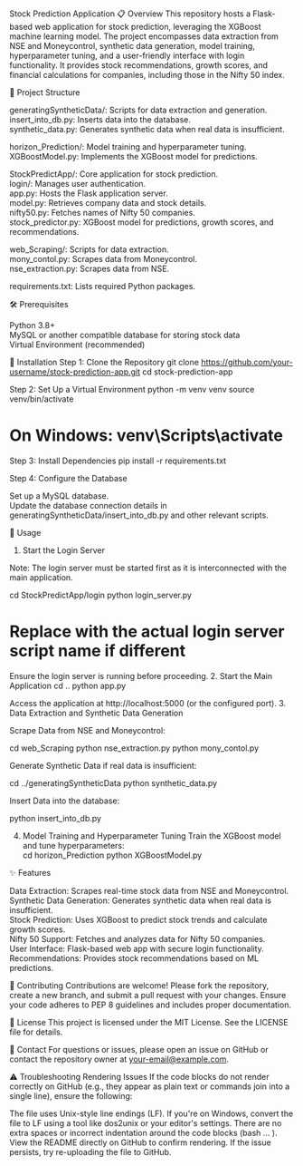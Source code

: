 Stock Prediction Application
📋 Overview
This repository hosts a Flask-based web application for stock prediction, leveraging the XGBoost machine learning model. The project encompasses data extraction from NSE and Moneycontrol, synthetic data generation, model training, hyperparameter tuning, and a user-friendly interface with login functionality. It provides stock recommendations, growth scores, and financial calculations for companies, including those in the Nifty 50 index.

📂 Project Structure

generatingSyntheticData/: Scripts for data extraction and generation.  
insert_into_db.py: Inserts data into the database.  
synthetic_data.py: Generates synthetic data when real data is insufficient.


horizon_Prediction/: Model training and hyperparameter tuning.  
XGBoostModel.py: Implements the XGBoost model for predictions.


StockPredictApp/: Core application for stock prediction.  
login/: Manages user authentication.  
app.py: Hosts the Flask application server.  
model.py: Retrieves company data and stock details.  
nifty50.py: Fetches names of Nifty 50 companies.  
stock_predictor.py: XGBoost model for predictions, growth scores, and recommendations.


web_Scraping/: Scripts for data extraction.  
mony_contol.py: Scrapes data from Moneycontrol.  
nse_extraction.py: Scrapes data from NSE.


requirements.txt: Lists required Python packages.


🛠️ Prerequisites

Python 3.8+  
MySQL or another compatible database for storing stock data  
Virtual Environment (recommended)


🚀 Installation
Step 1: Clone the Repository
git clone https://github.com/your-username/stock-prediction-app.git
cd stock-prediction-app

Step 2: Set Up a Virtual Environment
python -m venv venv
source venv/bin/activate
# On Windows: venv\Scripts\activate

Step 3: Install Dependencies
pip install -r requirements.txt

Step 4: Configure the Database

Set up a MySQL database.  
Update the database connection details in generatingSyntheticData/insert_into_db.py and other relevant scripts.


📖 Usage
1. Start the Login Server

Note: The login server must be started first as it is interconnected with the main application.

cd StockPredictApp/login
python login_server.py
# Replace with the actual login server script name if different

Ensure the login server is running before proceeding.
2. Start the Main Application
cd ..
python app.py

Access the application at http://localhost:5000 (or the configured port).
3. Data Extraction and Synthetic Data Generation

Scrape Data from NSE and Moneycontrol:

cd web_Scraping
python nse_extraction.py
python mony_contol.py


Generate Synthetic Data if real data is insufficient:

cd ../generatingSyntheticData
python synthetic_data.py


Insert Data into the database:

python insert_into_db.py

4. Model Training and Hyperparameter Tuning
Train the XGBoost model and tune hyperparameters:  
cd horizon_Prediction
python XGBoostModel.py


✨ Features

Data Extraction: Scrapes real-time stock data from NSE and Moneycontrol.  
Synthetic Data Generation: Generates synthetic data when real data is insufficient.  
Stock Prediction: Uses XGBoost to predict stock trends and calculate growth scores.  
Nifty 50 Support: Fetches and analyzes data for Nifty 50 companies.  
User Interface: Flask-based web app with secure login functionality.  
Recommendations: Provides stock recommendations based on ML predictions.


🤝 Contributing
Contributions are welcome! Please fork the repository, create a new branch, and submit a pull request with your changes. Ensure your code adheres to PEP 8 guidelines and includes proper documentation.

📜 License
This project is licensed under the MIT License. See the LICENSE file for details.

📧 Contact
For questions or issues, please open an issue on GitHub or contact the repository owner at your-email@example.com.

⚠️ Troubleshooting Rendering Issues
If the code blocks do not render correctly on GitHub (e.g., they appear as plain text or commands join into a single line), ensure the following:

The file uses Unix-style line endings (LF). If you're on Windows, convert the file to LF using a tool like dos2unix or your editor's settings.
There are no extra spaces or incorrect indentation around the code blocks (bash ... ).
View the README directly on GitHub to confirm rendering. If the issue persists, try re-uploading the file to GitHub.

